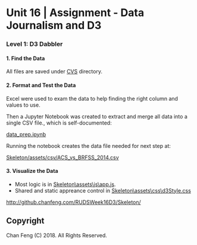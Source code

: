 # Unit 16 | Assignment - Data Journalism and D3

### Level 1: D3 Dabbler

#### 1. Find the Data

All files are saved under [CVS](CSV/) directory. 

#### 2. Format and Test the Data

Excel were used to exam the data to help finding the right column and values to use.

Then a Jupyter Notebook was created to extract and merge all data into a single CSV file., which is self-documented:

[data_prep.ipynb](data_prep.ipynb)

Running the notebook creates the data file needed for next step at:

[Skeleton/assets/csv/ACS_vs_BRFSS_2014.csv](Skeleton/assets/csv/ACS_vs_BRFSS_2014.csv)

#### 3. Visualize the Data

- Most logic is in [Skeleton\assets\js\app.js](Skeleton\assets\js\app.js]).  
- Shared and static appreance control in [Skeleton\assets\css\d3Style.css](Skeleton\assets\css/d2Style.css)

http://github.chanfeng.com/RUDSWeek16D3/Skeleton/

## Copyright

Chan Feng (C) 2018. All Rights Reserved.
